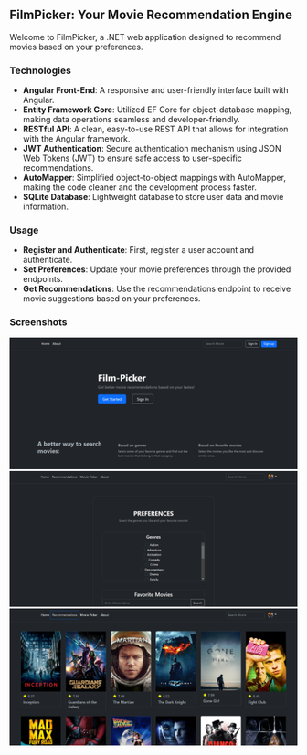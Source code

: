 
## FilmPicker: Your Movie Recommendation Engine
Welcome to FilmPicker, a .NET web application designed to recommend movies based on your preferences.
### Technologies
- **Angular Front-End**: A responsive and user-friendly interface built with Angular.
- **Entity Framework Core**: Utilized EF Core for object-database mapping, making data operations seamless and developer-friendly.
- **RESTful API**: A clean, easy-to-use REST API that allows for integration with the Angular framework.
- **JWT Authentication**: Secure authentication mechanism using JSON Web Tokens (JWT) to ensure safe access to user-specific recommendations.
- **AutoMapper**: Simplified object-to-object mappings with AutoMapper, making the code cleaner and the development process faster.
- **SQLite Database**: Lightweight database to store user data and movie information.


### Usage
- **Register and Authenticate**: First, register a user account and authenticate.
- **Set Preferences**: Update your movie preferences through the provided endpoints.
- **Get Recommendations**: Use the recommendations endpoint to receive movie suggestions based on your preferences.

### Screenshots
![Main page](https://raw.githubusercontent.com/stefali1-dev/Film-Picker/main/screenshots/Screenshot1.png)
![Register page](https://raw.githubusercontent.com/stefali1-dev/Film-Picker/main/screenshots/Screenshot3.png)
![Recommandation page](https://raw.githubusercontent.com/stefali1-dev/Film-Picker/main/screenshots/Screenshot2.png)
